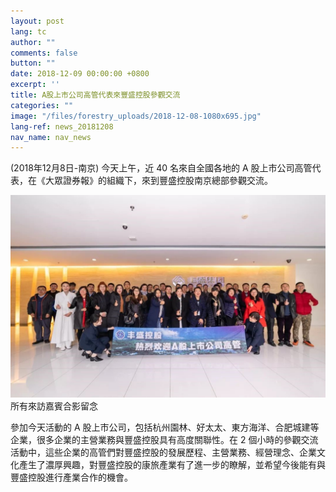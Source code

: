 ```yaml
---
layout: post
lang: tc
author: ""
comments: false
button: ""
date: 2018-12-09 00:00:00 +0800
excerpt: ''
title: A股上市公司高管代表來豐盛控股參觀交流
categories: ""
image: "/files/forestry_uploads/2018-12-08-1080x695.jpg"
lang-ref: news_20181208
nav_name: nav_news
---
```


(2018年12月8日-南京) 今天上午，近 40 名來自全國各地的 A 股上市公司高管代表，在《大眾證券報》的組織下，來到豐盛控股南京總部參觀交流。

![](/files/forestry_uploads/2018-12-08-1080x695.jpg)
所有來訪嘉賓合影留念

參加今天活動的 A 股上市公司，包括杭州園林、好太太、東方海洋、合肥城建等企業，很多企業的主營業務與豐盛控股具有高度關聯性。在 2 個小時的參觀交流活動中，這些企業的高管們對豐盛控股的發展歷程、主營業務、經營理念、企業文化產生了濃厚興趣，對豐盛控股的康旅產業有了進一步的瞭解，並希望今後能有與豐盛控股進行產業合作的機會。
